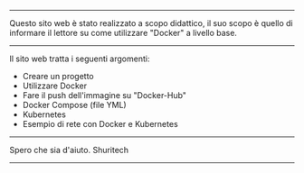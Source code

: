 ------------------------------------------------------------------

Questo sito web è stato realizzato a scopo didattico, il suo scopo
è quello di informare il lettore su come utilizzare "Docker" a 
livello base.

------------------------------------------------------------------

Il sito web tratta i seguenti argomenti:
- Creare un progetto
- Utilizzare Docker
- Fare il push dell'immagine su "Docker-Hub"
- Docker Compose (file YML)
- Kubernetes 
- Esempio di rete con Docker e Kubernetes

------------------------------------------------------------------

Spero che sia d'aiuto.
Shuritech

------------------------------------------------------------------
